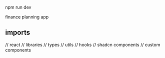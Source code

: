 npm run dev

finance planning app

## imports

// react
// libraries
// types
// utils
// hooks
// shadcn components
// custom components
